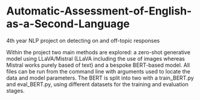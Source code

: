 # Automatic-Assessment-of-English-as-a-Second-Language
4th year NLP project on detecting on and off-topic responses 

Within the project two main methods are explored: a zero-shot generative model using LLaVA/Mistral (LLaVA including the use of images whereas Mistral works purely based of text) and a bespoke BERT-based model. All files can be run from the command line with arguments used to locate the data and model parameters. The BERT is split into two with a train_BERT.py and eval_BERT.py, using different datasets for the training and evaluation stages.
